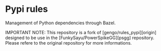 # Pypi rules

Management of Python dependencies through Bazel.

IMPORTANT NOTE: This repository is a fork of [gengo/rules_pypi][origin]
designed to be use in the [FunkySayu/PowerSpikeGG][psgg] repository. Please
refere to the original repository for more informations.

